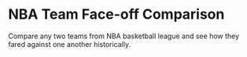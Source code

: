 # NBA Team Face-off Comparison

Compare any two teams from NBA basketball league and see how they fared against one another historically.

